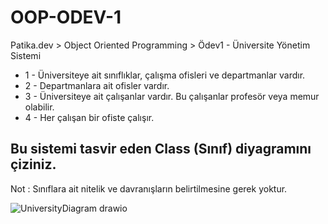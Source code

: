 # OOP-ODEV-1
Patika.dev > Object Oriented Programming > Ödev1 - Üniversite Yönetim Sistemi

- 1 - Üniversiteye ait sınıflıklar, çalışma ofisleri ve departmanlar vardır.
- 2 - Departmanlara ait ofisler vardır.
- 3 - Üniversiteye ait çalışanlar vardır. Bu çalışanlar profesör veya memur olabilir.
- 4 - Her çalışan bir ofiste çalışır.
## Bu sistemi tasvir eden Class (Sınıf) diyagramını çiziniz.
Not : Sınıflara ait nitelik ve davranışların belirtilmesine gerek yoktur.

![UniversityDiagram drawio](https://user-images.githubusercontent.com/69717631/159968041-d8799077-ae7a-4e2b-8f7b-868538656898.png)
